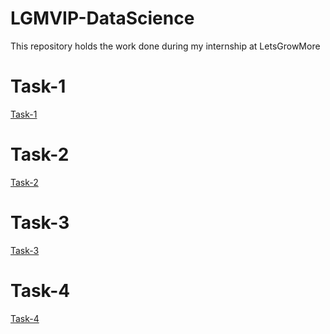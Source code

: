 # LGMVIP-DataScience
This repository holds the work done during my internship at LetsGrowMore
# Task-1
<a href = "https://github.com/harsh2k1/LGMVIP-DataScience/blob/main/Song_Recommender_Facial_Mood_Recognition.ipynb">Task-1</a>
# Task-2
<a href = "https://github.com/harsh2k1/LGMVIP-DataScience/blob/main/StockLSTM.ipynb">Task-2</a>
# Task-3
<a href = "https://github.com/harsh2k1/LGMVIP-DataScience/blob/main/DecisionTreeClassifierIris.ipynb">Task-3</a>
# Task-4
<a href = "https://github.com/harsh2k1/LGMVIP-DataScience/blob/main/ImageToPencilSketch.ipynb">Task-4</a>
